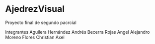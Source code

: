 # AjedrezVisual

Proyecto final de segundo pacrcial

Integrantes 
Aguilera Hernández Andrés 
Becerra Rojas Angel Alejandro 
Moreno Flores Christian Axel 
